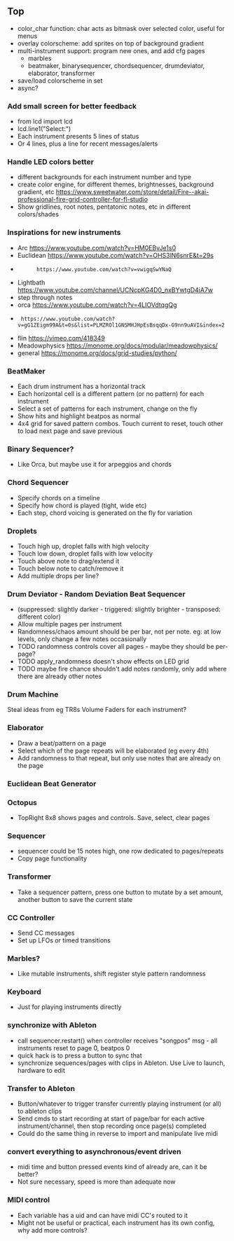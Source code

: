 ## Top
- color_char function: char acts as bitmask over selected color, useful for menus
- overlay colorscheme: add sprites on top of background gradient
- multi-instrument support: program new ones, and add cfg pages
  - marbles
  - beatmaker, binarysequencer, chordsequencer, drumdeviator, elaborator, transformer
- save/load colorscheme in set
- async?

### Add small screen for better feedback
- from lcd import lcd
- lcd.line1("Select:")
- Each instrument presents 5 lines of status
- Or 4 lines, plus a line for recent messages/alerts

### Handle LED colors better
- different backgrounds for each instrument number and type
- create color engine, for different themes, brightnesses, background gradient, etc https://www.sweetwater.com/store/detail/Fire--akai-professional-fire-grid-controller-for-fl-studio
- Show gridlines, root notes, pentatonic notes, etc in different colors/shades

### Inspirations for new instruments
- Arc https://www.youtube.com/watch?v=HM0EBvJe1s0
- Euclidean https://www.youtube.com/watch?v=OHS3lN6snrE&t=29s
-           https://www.youtube.com/watch?v=vwigqSwYNaQ
- Lightbath https://www.youtube.com/channel/UCNcpKG4D0_nxBYwtgD4iA7w
- step through notes
- orca https://www.youtube.com/watch?v=4LIOVdtqgQg
-      https://www.youtube.com/watch?v=gG1ZEigm99A&t=0s&list=PLMZROl1GNSMHJHpEsBsqqDx-G9nn9uAVI&index=2
- flin https://vimeo.com/418349
- Meadowphysics https://monome.org/docs/modular/meadowphysics/
- general https://monome.org/docs/grid-studies/python/

### BeatMaker
- Each drum instrument has a horizontal track
- Each horizontal cell is a different pattern (or no pattern) for each instrument
- Select a set of patterns for each instrument, change on the fly
- Show hits and highlight beatpos as normal
- 4x4 grid for saved pattern combos. Touch current to reset, touch other to load next page and save previous

### Binary Sequencer?
- Like Orca, but maybe use it for arpeggios and chords

### Chord Sequencer
- Specify chords on a timeline
- Specify how chord is played (tight, wide etc)
- Each step, chord voicing is generated on the fly for variation

### Droplets
- Touch high up, droplet falls with high velocity
- Touch low down, droplet falls with low velocity
- Touch above note to drag/extend it
- Touch below note to catch/remove it
- Add multiple drops per line?

### Drum Deviator - Random Deviation Beat Sequencer
- (suppressed: slightly darker - triggered: slightly brighter - transposed: different color)
- Allow multiple pages per instrument
- Randomness/chaos amount should be per bar, not per note. eg: at low levels, only change a few notes occasionally
- TODO randomness controls cover all pages - maybe they should be per-page?
- TODO apply_randomness doesn't show effects on LED grid
- TODO maybe fire chance shouldn't add notes randomly, only add where there are already other notes

### Drum Machine
Steal ideas from eg TR8s
Volume Faders for each instrument?

### Elaborator
- Draw a beat/pattern on a page
- Select which of the page repeats will be elaborated (eg every 4th)
- Add randomness to that repeat, but only use notes that are already on the page

### Euclidean Beat Generator

### Octopus
- TopRight 8x8 shows pages and controls. Save, select, clear pages

### Sequencer
- sequencer could be 15 notes high, one row dedicated to pages/repeats
- Copy page functionality

### Transformer
- Take a sequencer pattern, press one button to mutate by a set amount, another button to save the current state

### CC Controller
- Send CC messages
- Set up LFOs or timed transitions

### Marbles?
- Like mutable instruments, shift register style pattern randomness

### Keyboard
- Just for playing instruments directly


### synchronize with Ableton
- call sequencer.restart() when controller receives "songpos" msg - all instruments reset to page 0, beatpos 0
- quick hack is to press a button to sync that
- synchronize sequences/pages with clips in Ableton. Use Live to launch, hardware to edit

### Transfer to Ableton
- Button/whatever to trigger transfer currently playing instrument (or all) to ableton clips
- Send cmds to start recording at start of page/bar for each active instrument/channel, then stop recording once page(s) completed
- Could do the same thing in reverse to import and manipulate live midi

### convert everything to asynchronous/event driven
- midi time and button pressed events kind of already are, can it be better?
- Not sure necessary, speed is more than adequate now

### MIDI control
- Each variable has a uid and can have midi CC's routed to it
- Might not be useful or practical, each instrument has its own config, why add more controls?

